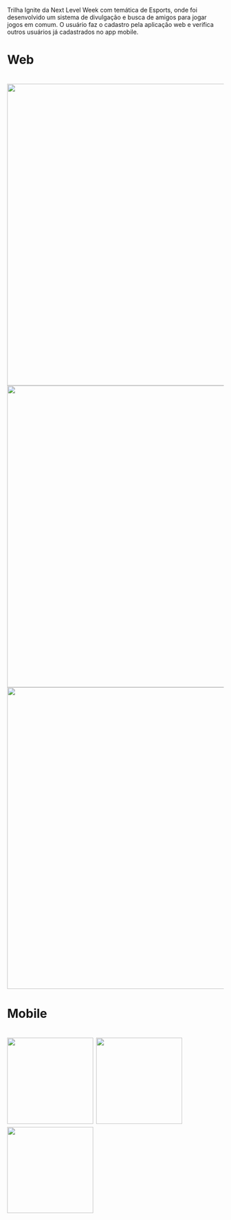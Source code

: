 Trilha Ignite da Next Level Week com temática de Esports, onde foi desenvolvido um sistema de divulgação e busca de amigos para jogar jogos em comum. O usuário faz o cadastro pela aplicação web e verifica outros usuários já cadastrados no app mobile.

<h1>Web<h1/>
<div>
<img src="https://user-images.githubusercontent.com/88548891/199139915-c102b8b8-8df7-4c01-82ea-214ee4640396.png" width="700px" />
<img src="https://user-images.githubusercontent.com/88548891/199139945-d4d51ce8-c8ff-4567-beed-aeba58418e9f.png" width="700px" />
<img src="https://user-images.githubusercontent.com/88548891/199140031-7f8a2a1a-c1ff-4a8d-9c8f-cdaa3ceb2c8e.png" width="700px" />
</div>

<h1>Mobile<h1/>
<div>
<img src="https://user-images.githubusercontent.com/88548891/199140054-3b4ac741-33ce-4545-82ee-ca7bcff8b2f1.jpg" width="200px" />
<img src="https://user-images.githubusercontent.com/88548891/199140084-18017316-ce2f-414d-8333-bf966c912a92.jpg" width="200px" />
<img src="https://user-images.githubusercontent.com/88548891/199140096-9e112f30-8a5b-4e55-8ffe-d8324e5a2f33.jpg" width="200px" />
</div>
